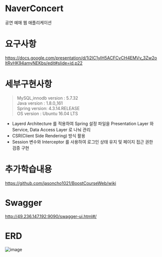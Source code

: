 # NaverConcert
 공연 예매 웹 애플리케이션

# 요구사항
https://docs.google.com/presentation/d/1i2IC1yIH5ACFCvCH4EMVv_3Zw2oltRvHK94amyNEKbs/edit#slide=id.p22

# 세부구현사항  
> MySQL,innodb version : 5.7.32  
> Java version : 1.8.0_161  
> Spring version: 4.3.14.RELEASE  
> OS version : Ubuntu 16.04 LTS  

* Layerd Architecture 를 적용하여 Spring 설정 파일을 Presentation Layer 와 Service, Data Access Layer 로 나눠 관리
* CSR(Client Side Rendering) 방식 활용
* Session 변수와 Interceptor 를 사용하여 로그인 상태 유지 및 페이지 접근 권한 검증 구현

# 추가학습내용
https://github.com/jasoncho1021/BoostCourseWeb/wiki

# Swagger
http://49.236.147.192:9090/swagger-ui.html#/

# ERD
![image](https://user-images.githubusercontent.com/12610035/103641702-7d8c4c00-4f95-11eb-9247-00b9ec5e6e39.png)
